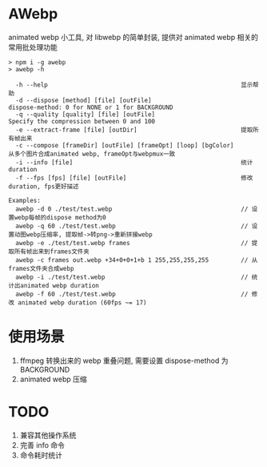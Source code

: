 # AWebp

animated webp 小工具, 对 libwebp 的简单封装, 提供对 animated webp 相关的常用批处理功能

```shell
> npm i -g awebp
> awebp -h

  -h --help                                                      显示帮助
  -d --dispose [method] [file] [outFile]                         dispose-method: 0 for NONE or 1 for BACKGROUND
  -q --quality [quality] [file] [outFile]                        Specify the compression between 0 and 100
  -e --extract-frame [file] [outDir]                             提取所有帧出来
  -c --compose [frameDir] [outFile] [frameOpt] [loop] [bgColor]          从多个图片合成animated webp, frameOpt与webpmux一致
  -i --info [file]                                               统计duration
  -f --fps [fps] [file] [outFile]                                修改duration, fps更好描述

Examples:
  awebp -d 0 ./test/test.webp                                    // 设置webp每帧的dispose method为0
  awebp -q 60 ./test/test.webp                                   // 设置动图webp压缩率, 提取帧->转png->重新拼接webp
  awebp -e ./test/test.webp frames                               // 提取所有帧出来到frames文件夹
  awebp -c frames out.webp +34+0+0+1+b 1 255,255,255,255         // 从frames文件夹合成webp
  awebp -i ./test/test.webp                                      // 统计出animated webp duration
  awebp -f 60 ./test/test.webp                                   // 修改 animated webp duration (60fps ~= 17)
```

# 使用场景

1. ffmpeg 转换出来的 webp 重叠问题, 需要设置 dispose-method 为 BACKGROUND
2. animated webp 压缩

# TODO

1. 兼容其他操作系统
2. 完善 info 命令
3. 命令耗时统计
